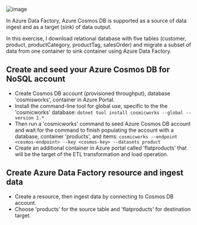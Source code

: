 ![image](https://github.com/ZCHAnalytics/Microsoft-Challenge-data-skills/assets/146954022/84271b02-57db-4904-ae83-136837eafd48)


In Azure Data Factory, Azure Cosmos DB is supported as a source of data ingest and as a target (sink) of data output.

In this exercise, I download relational database with five tables (customer, product, productCategory, productTag, salesOrder) and migrate a subset of data from one container to sink container using Azure Data Factory. 

## Create and seed your Azure Cosmos DB for NoSQL account
- Create Cosmos DB account (provisioned throughput), database 'cosmisworks', container in Azure Portal.
- Install the command-line tool for global use, specific to the the 'cosmicworks' database:
    `dotnet tool install cosmicworks --global --version 1.*`
-  Then run a 'cosmicworks' command to seed Azure Cosmos DB account and wait for the command to finish populating the account with a database, container 'products', and items:
    `cosmicworks --endpoint <cosmos-endpoint> --key <cosmos-key> --datasets product` 
- Create an additional container in Azure portal called 'flatproducts' that will be the target of the ETL transformation and load operation.

## Create Azure Data Factory resource and ingest data
- Create a resource, then ingest data by connecting to Cosmos DB account.
- Choose 'products' for the source table and 'flatproducts' for destination target.
  

